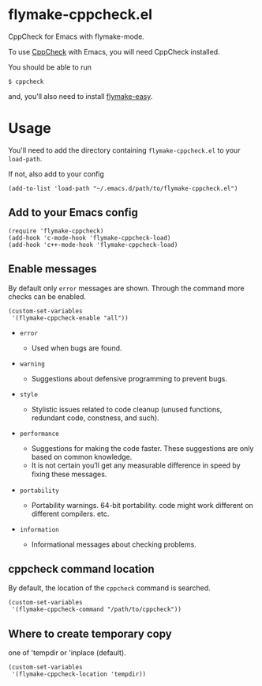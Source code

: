 flymake-cppcheck.el
================

CppCheck for Emacs with flymake-mode.

To use [CppCheck](http://cppcheck.sourceforge.net/) with Emacs, you will need CppCheck installed.

You should be able to run

    $ cppcheck

and, you'll also need to install [flymake-easy](https://github.com/purcell/flymake-easy).

Usage
=====

You'll need to add the directory containing `flymake-cppcheck.el` to your `load-path`.

If not, also add to your config

    (add-to-list 'load-path "~/.emacs.d/path/to/flymake-cppcheck.el")

Add to your Emacs config
------------------------

    (require 'flymake-cppcheck)
    (add-hook 'c-mode-hook 'flymake-cppcheck-load)
    (add-hook 'c++-mode-hook 'flymake-cppcheck-load)

Enable messages
------------------------------------

By default only `error` messages are shown.
Through the command more checks can be enabled.

    (custom-set-variables
     '(flymake-cppcheck-enable "all"))

* `error`

  * Used when bugs are found.

* `warning`

  * Suggestions about defensive programming to prevent bugs.

* `style`

  * Stylistic issues related to code cleanup (unused functions, redundant code, constness, and such).

* `performance`

  * Suggestions for making the code faster. These suggestions are only based on common knowledge.
  * It is not certain you’ll get any measurable difference in speed by ﬁxing these messages.

* `portability`

  * Portability warnings. 64-bit portability. code might work different on different compilers. etc.

* `information`

  * Informational messages about checking problems.

cppcheck command location
----------------------

By default, the location of the `cppcheck` command is searched.

    (custom-set-variables
     '(flymake-cppcheck-command "/path/to/cppcheck"))

Where to create temporary copy
------------------------------

one of 'tempdir or 'inplace (default).

    (custom-set-variables
     '(flymake-cppcheck-location 'tempdir))
